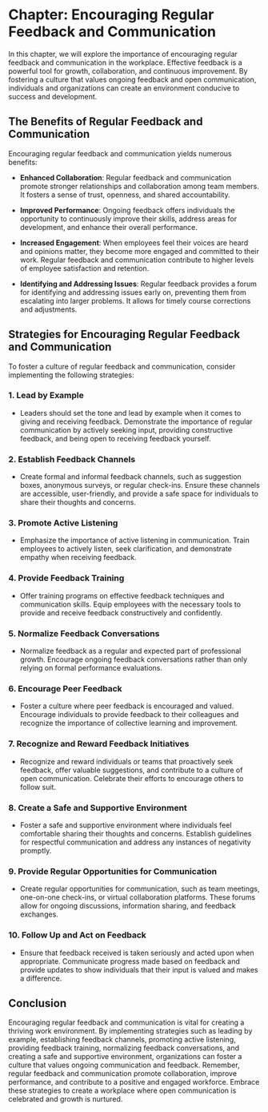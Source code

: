 Chapter: Encouraging Regular Feedback and Communication
=======================================================

In this chapter, we will explore the importance of encouraging regular feedback and communication in the workplace. Effective feedback is a powerful tool for growth, collaboration, and continuous improvement. By fostering a culture that values ongoing feedback and open communication, individuals and organizations can create an environment conducive to success and development.

The Benefits of Regular Feedback and Communication
--------------------------------------------------

Encouraging regular feedback and communication yields numerous benefits:

* **Enhanced Collaboration**: Regular feedback and communication promote stronger relationships and collaboration among team members. It fosters a sense of trust, openness, and shared accountability.

* **Improved Performance**: Ongoing feedback offers individuals the opportunity to continuously improve their skills, address areas for development, and enhance their overall performance.

* **Increased Engagement**: When employees feel their voices are heard and opinions matter, they become more engaged and committed to their work. Regular feedback and communication contribute to higher levels of employee satisfaction and retention.

* **Identifying and Addressing Issues**: Regular feedback provides a forum for identifying and addressing issues early on, preventing them from escalating into larger problems. It allows for timely course corrections and adjustments.

Strategies for Encouraging Regular Feedback and Communication
-------------------------------------------------------------

To foster a culture of regular feedback and communication, consider implementing the following strategies:

### 1. **Lead by Example**

* Leaders should set the tone and lead by example when it comes to giving and receiving feedback. Demonstrate the importance of regular communication by actively seeking input, providing constructive feedback, and being open to receiving feedback yourself.

### 2. **Establish Feedback Channels**

* Create formal and informal feedback channels, such as suggestion boxes, anonymous surveys, or regular check-ins. Ensure these channels are accessible, user-friendly, and provide a safe space for individuals to share their thoughts and concerns.

### 3. **Promote Active Listening**

* Emphasize the importance of active listening in communication. Train employees to actively listen, seek clarification, and demonstrate empathy when receiving feedback.

### 4. **Provide Feedback Training**

* Offer training programs on effective feedback techniques and communication skills. Equip employees with the necessary tools to provide and receive feedback constructively and confidently.

### 5. **Normalize Feedback Conversations**

* Normalize feedback as a regular and expected part of professional growth. Encourage ongoing feedback conversations rather than only relying on formal performance evaluations.

### 6. **Encourage Peer Feedback**

* Foster a culture where peer feedback is encouraged and valued. Encourage individuals to provide feedback to their colleagues and recognize the importance of collective learning and improvement.

### 7. **Recognize and Reward Feedback Initiatives**

* Recognize and reward individuals or teams that proactively seek feedback, offer valuable suggestions, and contribute to a culture of open communication. Celebrate their efforts to encourage others to follow suit.

### 8. **Create a Safe and Supportive Environment**

* Foster a safe and supportive environment where individuals feel comfortable sharing their thoughts and concerns. Establish guidelines for respectful communication and address any instances of negativity promptly.

### 9. **Provide Regular Opportunities for Communication**

* Create regular opportunities for communication, such as team meetings, one-on-one check-ins, or virtual collaboration platforms. These forums allow for ongoing discussions, information sharing, and feedback exchanges.

### 10. **Follow Up and Act on Feedback**

* Ensure that feedback received is taken seriously and acted upon when appropriate. Communicate progress made based on feedback and provide updates to show individuals that their input is valued and makes a difference.

Conclusion
----------

Encouraging regular feedback and communication is vital for creating a thriving work environment. By implementing strategies such as leading by example, establishing feedback channels, promoting active listening, providing feedback training, normalizing feedback conversations, and creating a safe and supportive environment, organizations can foster a culture that values ongoing communication and feedback. Remember, regular feedback and communication promote collaboration, improve performance, and contribute to a positive and engaged workforce. Embrace these strategies to create a workplace where open communication is celebrated and growth is nurtured.
